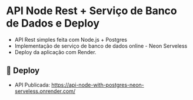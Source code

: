 # API Node Rest + Serviço de Banco de Dados e Deploy
- API Rest simples feita com Node.js + Postgres
- Implementação de serviço de banco de dados online - Neon Serveless
- Deploy da aplicação com Render. 


## 🚀 Deploy

- API Publicada: https://api-node-with-postgres-neon-serveless.onrender.com/



